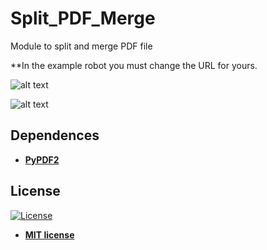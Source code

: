 # Split_PDF_Merge
Module to split and merge PDF file


**In the example robot you must change the URL for yours.


![alt text](https://raw.githubusercontent.com/rocketbot-cl/Split_PDF_Merge/master/example/commands.png)

![alt text](https://raw.githubusercontent.com/rocketbot-cl/Split_PDF_Merge/master/example/pdfs.png)

<h2>Dependences</h2>

<ul>
  <li>
    <strong>
      <a href="https://pypi.org/project/PyPDF2/">PyPDF2</a>
    </strong> 
  </li>  
</ul>  

<h2>License</h2>

<p><a href="http://badges.mit-license.org" rel="nofollow"><img src="https://camo.githubusercontent.com/107590fac8cbd65071396bb4d04040f76cde5bde/687474703a2f2f696d672e736869656c64732e696f2f3a6c6963656e73652d6d69742d626c75652e7376673f7374796c653d666c61742d737175617265" alt="License" data-canonical-src="http://img.shields.io/:license-mit-blue.svg?style=flat-square" style="max-width:100%;"></a></p>

<ul>
  <li><strong><a href="http://opensource.org/licenses/mit-license.php" rel="nofollow">MIT license</a></strong></li>
</ul>  
